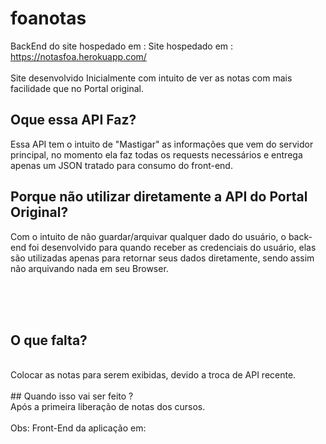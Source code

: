 # foanotas
BackEnd do site hospedado em : Site hospedado em : https://notasfoa.herokuapp.com/<br><br>
Site desenvolvido Inicialmente com intuito de ver as notas com mais facilidade que no Portal original.<br>
## Oque essa API Faz?<br>
Essa API tem o intuito de "Mastigar" as informações que vem do servidor principal, no momento ela faz todas os requests necessários e entrega apenas um JSON tratado para consumo do front-end.<br>
## Porque não utilizar diretamente a API do Portal Original?<br>
Com o intuito de não guardar/arquivar qualquer dado do usuário, o back-end foi desenvolvido para quando receber as credenciais do usuário, elas são utilizadas apenas para retornar seus dados diretamente, sendo assim não arquivando nada em seu Browser.

<br><br><br>
## O que falta?
<br>
Colocar as notas para serem exibidas, devido a troca de API recente.
<br><br>
## Quando isso vai ser feito ?
<br>
Após a primeira liberação de notas dos cursos.
<br><br>
Obs: Front-End da aplicação em:
